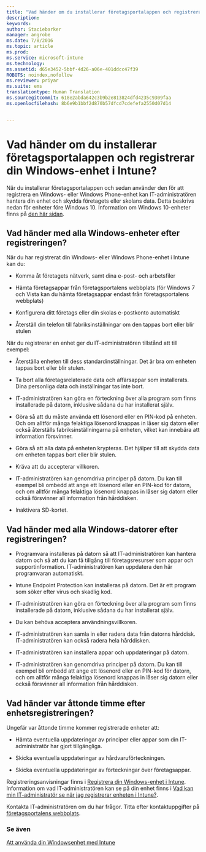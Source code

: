 ```yaml
---
title: "Vad händer om du installerar företagsportalappen och registrerar din Windows-enhet i Intune? | Microsoft Intune"
description: 
keywords: 
author: Staciebarker
manager: angrobe
ms.date: 7/8/2016
ms.topic: article
ms.prod: 
ms.service: microsoft-intune
ms.technology: 
ms.assetid: d65e3452-5bbf-4d26-a06e-401ddcc47f39
ROBOTS: noindex,nofollow
ms.reviewer: priyar
ms.suite: ems
translationtype: Human Translation
ms.sourcegitcommit: 618e2abda642c3b9b2e813824dfd4235c9309faa
ms.openlocfilehash: 8b6e9b1bbf2d870b57dfcd7cdefefa2550d07d14


---
```



# Vad händer om du installerar företagsportalappen och registrerar din Windows-enhet i Intune?

När du installerar företagsportalappen och sedan använder den för att registrera en Windows- eller Windows Phone-enhet kan IT-administratören hantera din enhet och skydda företagets eller skolans data. Detta beskrivs nedan för enheter före Windows 10. Information om Windows 10-enheter finns på [den här sidan](what-happens-if-you-install-the-company-portal-app-and-enroll-your-device-in-intune-windows10.md).

## Vad händer med alla Windows-enheter efter registreringen?
När du har registrerat din Windows- eller Windows Phone-enhet i Intune kan du:

-   Komma åt företagets nätverk, samt dina e-post- och arbetsfiler

-   Hämta företagsappar från företagsportalens webbplats (för Windows 7 och Vista kan du hämta företagsappar endast från företagsportalens webbplats)

-   Konfigurera ditt företags eller din skolas e-postkonto automatiskt

-   Återställ din telefon till fabriksinställningar om den tappas bort eller blir stulen

När du registrerar en enhet ger du IT-administratören tillstånd att till exempel:

-   Återställa enheten till dess standardinställningar. Det är bra om enheten tappas bort eller blir stulen.

-   Ta bort alla företagsrelaterade data och affärsappar som installerats. Dina personliga data och inställningar tas inte bort.

-   IT-administratören kan göra en förteckning över alla program som finns installerade på datorn, inklusive sådana du har installerat själv.

-   Göra så att du måste använda ett lösenord eller en PIN-kod på enheten. Och om alltför många felaktiga lösenord knappas in låser sig datorn eller också återställs fabriksinställningarna på enheten, vilket kan innebära att information försvinner.

-   Göra så att alla data på enheten krypteras. Det hjälper till att skydda data om enheten tappas bort eller blir stulen.

-   Kräva att du accepterar villkoren.

-   IT-administratören kan genomdriva principer på datorn. Du kan till exempel bli ombedd att ange ett lösenord eller en PIN-kod för datorn, och om alltför många felaktiga lösenord knappas in låser sig datorn eller också försvinner all information från hårddisken.

-   Inaktivera SD-kortet.

## Vad händer med alla Windows-datorer efter registreringen?

-  Programvara installeras på datorn så att IT-administratören kan hantera datorn och så att du kan få tillgång till företagsresurser som appar och supportinformation. IT-administratören kan uppdatera den här programvaran automatiskt.

-  Intune Endpoint Protection kan installeras på datorn. Det är ett program som söker efter virus och skadlig kod.

-  IT-administratören kan göra en förteckning över alla program som finns installerade på datorn, inklusive sådana du har installerat själv.

-  Du kan behöva acceptera användningsvillkoren.

-  IT-administratören kan samla in eller radera data från datorns hårddisk. IT-administratören kan också radera hela hårddisken.

-  IT-administratören kan installera appar och uppdateringar på datorn.

-  IT-administratören kan genomdriva principer på datorn. Du kan till exempel bli ombedd att ange ett lösenord eller en PIN-kod för datorn, och om alltför många felaktiga lösenord knappas in låser sig datorn eller också försvinner all information från hårddisken.


## Vad händer var åttonde timme efter enhetsregistreringen?
Ungefär var åttonde timme kommer registrerade enheter att:

-   Hämta eventuella uppdateringar av principer eller appar som din IT-administratör har gjort tillgängliga.

-   Skicka eventuella uppdateringar av hårdvaruförteckningen.

-   Skicka eventuella uppdateringar av förteckningar över företagsappar.

Registreringsanvisningar finns i [Registrera din Windows-enhet i Intune](enroll-your-device-in-intune-windows.md). Information om vad IT-administratören kan se på din enhet finns i [Vad kan min IT-administratör se när jag registrerar enheten i Intune?](what-can-your-it-administrator-see-when-you-enroll-your-device-in-intune-windows.md).

Kontakta IT-administratören om du har frågor. Titta efter kontaktuppgifter på [företagsportalens webbplats](http://portal.manage.microsoft.com).

### Se även
[Att använda din Windowsenhet med Intune](using-your-windows-device-with-intune.md)



<!--HONumber=Jul16_HO4-->


